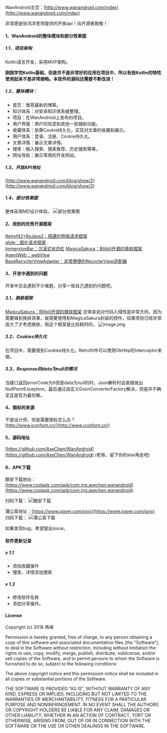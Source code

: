
WanAndroid主页：[http://www.wanandroid.com/index](http://www.wanandroid.com/index)   


非常感谢张鸿洋老师提供的开放api！向开源者致敬！

#### 1、WanAndroid的整体模块和部分效果图

##### 1.1、项目架构
Kotlin语言开发，采用MVP架构。

**刚刚学完Kotlin基础，但是并不是非常好的应用在项目中，所以有些Kotlin的特性使用起来不是非常顺畅。本软件的源码还需要不断改进！**

##### 1.2、整体模块：  
* 首页：推荐最新的博客。
* 知识体系：对安卓知识体系做整理。
* 项目：在WanAndroid上发布的项目。
* 用户界面：用户的信息和其他一些辅助功能。
* 收藏体系：依靠Cookie持久化，实现对文章的收藏和展示。
* 用户体系：登录、注册、Cookie持久化。
* 文章详情：展示文章详情。
* 搜索：输入搜索、搜索推荐、历史搜索等等。
* 网址导航：展示常用的开发网站。

##### 1.3、开放API地址
[http://www.wanandroid.com/blog/show/2](http://www.wanandroid.com/blog/show/2)


##### 1.4、部分效果图
整体采用MD设计体验。 
![部分效果图](https://upload-images.jianshu.io/upload_images/1930161-6e5e5164c7128f8b.png?imageMogr2/auto-orient/strip%7CimageView2/2/w/1240)

#### 2、用到的优秀开源框架
[Retrofit2+RxJava2：搭建的网络请求框架](https://www.jianshu.com/p/2e8b400909b7)   
[glide：图片请求框架](https://github.com/bumptech/glide)  
[ImmersionBar：沉浸式状态栏](https://github.com/gyf-dev/ImmersionBar)
[MagicaSakura：BIlibili开源的换肤框架](https://github.com/Bilibili/MagicaSakura)  
[AgentWeb：webView](https://github.com/Justson/AgentWeb)  
[BaseRecyclerViewAdapter：非常便捷的RecyclerView适配器](https://github.com/CymChad/BaseRecyclerViewAdapterHelper)

#### 3、开发中遇到的问题
开发中总会遇到不少难题，分享一些自己遇到的问题吧。
##### 3.1、换肤框架
[MagicaSakura：BIlibili开源的换肤框架](https://github.com/Bilibili/MagicaSakura)  总体来说对代码入侵性是非常大的，因为需要做到换肤效果，就需要使用到MagicaSakura封装的控件。如果项目已经非常庞大了才考虑换肤，用这个框架是比较耗时的。
![image.png](https://upload-images.jianshu.io/upload_images/1930161-cb12049cdb379eda.png?imageMogr2/auto-orient/strip%7CimageView2/2/w/1240)




##### 3.2、Cookies持久化
在项目中，需要用到Cookies持久化。Retrofit中可以使用OkHttp的Interceptor来做。

##### 3.3、Response的data为null的情况
当接口返回errorCode为0但是data为null的时，Json解析时会直接抛出NullPointException。最后通过自定义GsonConverterFactory解决，但是并不确定这是否为最优解。


#### 4、图标的来源
不是设计师，但是需要图标怎么办？   
[http://www.iconfont.cn/](http://www.iconfont.cn/)

#### 5、源码地址
[https://github.com/AxeChen/WanAndroid](https://github.com/AxeChen/WanAndroid) (老铁，留下你的star再走吧)

#### 6、APK下载
酷安下载地址：   
[https://www.coolapk.com/apk/com.mg.axechen.wanandroid](https://www.coolapk.com/apk/com.mg.axechen.wanandroid)   


扫码下载：
![酷安下载](https://upload-images.jianshu.io/upload_images/1930161-90c155764bcbd48f.png?imageMogr2/auto-orient/strip%7CimageView2/2/w/1240)   



蒲公英地址：[https://www.pgyer.com/pxix](https://www.pgyer.com/pxix)   
扫码下载：
![蒲公英下载](https://upload-images.jianshu.io/upload_images/1930161-6ca04c7fe51958e6.png?imageMogr2/auto-orient/strip%7CimageView2/2/w/1240)


如果发现bug，希望提出issue。

#### 软件更新记录
##### v 1.1 
* 添加收藏操作
* 搜索、详情添加搜索
##### v 1.2
* 修改软件名称
* 添加分享操作。


#### License

Copyright (c) 2018 再峰

Permission is hereby granted, free of charge, to any person obtaining a copy
of this software and associated documentation files (the "Software"), to deal
in the Software without restriction, including without limitation the rights
to use, copy, modify, merge, publish, distribute, sublicense, and/or sell
copies of the Software, and to permit persons to whom the Software is
furnished to do so, subject to the following conditions:

The above copyright notice and this permission notice shall be included in all
copies or substantial portions of the Software.

THE SOFTWARE IS PROVIDED "AS IS", WITHOUT WARRANTY OF ANY KIND, EXPRESS OR
IMPLIED, INCLUDING BUT NOT LIMITED TO THE WARRANTIES OF MERCHANTABILITY,
FITNESS FOR A PARTICULAR PURPOSE AND NONINFRINGEMENT. IN NO EVENT SHALL THE
AUTHORS OR COPYRIGHT HOLDERS BE LIABLE FOR ANY CLAIM, DAMAGES OR OTHER
LIABILITY, WHETHER IN AN ACTION OF CONTRACT, TORT OR OTHERWISE, ARISING FROM,
OUT OF OR IN CONNECTION WITH THE SOFTWARE OR THE USE OR OTHER DEALINGS IN THE
SOFTWARE.

